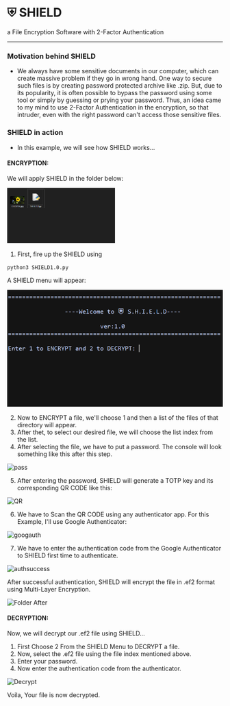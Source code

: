 # ⛨ SHIELD
 a File Encryption Software with 2-Factor Authentication

---
### Motivation behind SHIELD
- We always have some sensitive documents in our computer, which can create massive problem if they go in wrong hand. One way to secure such files is by creating password protected archive like .zip. But, due to its popularity, it is often possible to bypass the password using some tool or simply by guessing or prying your password. Thus, an idea came to my mind to use 2-Factor Authentication in the encryption, so that intruder, even with the right password can't access those sensitive files.

### SHIELD in action
- In this example, we will see how SHIELD works...

#### ENCRYPTION:

  We will apply SHIELD in the folder below:
  
<img src="./Demo/Folder.PNG?raw=true" alt="folder before" width="50%">

1. First, fire up the SHIELD using 
```
python3 SHIELD1.0.py
```
A SHIELD menu will appear:

![menu](./Demo/S1.PNG?raw=true)

2. Now to ENCRYPT a file, we'll choose 1 and then a list of the files of that directory will appear.
3. After thet, to select our desired file, we will choose the list index from the list. 
4. After selecting the file, we have to put a password. The console will look something like this after this step.

![pass](https://user-images.githubusercontent.com/33586885/126453415-18a1c026-ec9d-4a28-8068-e60df3878450.png)

5. After entering the password, SHIELD will generate a TOTP key and its corresponding QR CODE like this:

![QR](https://user-images.githubusercontent.com/33586885/126454632-364f29f1-ed8a-411b-a67f-92f607b30a55.png)

6. We have to Scan the QR CODE using any authenticator app. For this Example, I'll use Google Authenticator:

![googauth](https://user-images.githubusercontent.com/33586885/126455895-1ee2ecef-6126-4191-be80-88e378b067ab.png)

7. We have to enter the authentication code from the Google Authenticator to SHIELD first time to authenticate.

![authsuccess](https://user-images.githubusercontent.com/33586885/126456354-48b67f2a-0cbc-4d1d-9eb2-01f3eb08264d.png)

After successful authentication, SHIELD will encrypt the file in .ef2 format using Multi-Layer Encryption.

![Folder After](https://user-images.githubusercontent.com/33586885/126456821-d0a78413-cab3-4726-b384-31aac7a0b696.png)


#### DECRYPTION:

Now, we will decrypt our .ef2 file using SHIELD...

1. First Choose 2 From the SHIELD Menu to DECRYPT a file.
2. Now, select the .ef2 file using the file index mentioned above.
3. Enter your password.
4. Now enter the authentication code from the authenticator.

![Decrypt](https://user-images.githubusercontent.com/33586885/126458333-2825d6fd-c995-4267-93a0-43d7e2db7cec.png)

Voila, Your file is now decrypted.



